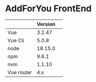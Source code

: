 # AddForYou FrontEnd



|            | Version |      |
| ---------- | ------- | ---- |
| Vue        | 3.2.47  |      |
| Vue Cli    | 5.0.8   |      |
| node       | 18.15.0 |      |
| npm        | 9.6.1   |      |
| nvm        | 1.1.10  |      |
| Vue router | 4.x     |      |
